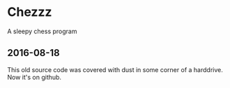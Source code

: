 # Chezzz

A sleepy chess program


## 2016-08-18

This old source code was covered with dust in some corner of a harddrive. Now it's on github.
